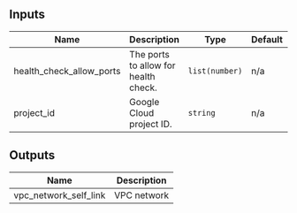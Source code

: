 

<!-- BEGINNING OF PRE-COMMIT-TERRAFORM DOCS HOOK -->
## Inputs

| Name | Description | Type | Default | Required |
|------|-------------|------|---------|:--------:|
| health\_check\_allow\_ports | The ports to allow for health check. | `list(number)` | n/a | yes |
| project\_id | Google Cloud project ID. | `string` | n/a | yes |

## Outputs

| Name | Description |
|------|-------------|
| vpc\_network\_self\_link | VPC network |

<!-- END OF PRE-COMMIT-TERRAFORM DOCS HOOK -->
